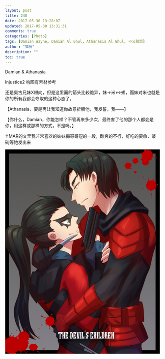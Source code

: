 ```yaml
---
layout: post
title: 248
date: 2017-05-30 13:28:07
updated: 2017-05-30 13:31:31
comments: true
categories: [Photo]
tags: [Damian Wayne, Damian Al Ghul, Athanasia Al Ghul, 不义联盟]
author: "猫厨"
description: ""
toc: true
---
```


<p>Damian &amp; Athanasia<br /></p> 
<p>Injustice2 构图有素材参考<br /></p> 
<p>还是奥古兄妹X翅向，但是这里面的箭头比较诡异，妹→米↔翅，而妹对米也就是你的所有我都会夺取的这种心态了。</p> 
<p>【Athanasia，要是再让我知道你故意折腾他，我发誓，我——】</p> 
<p>【你什么，Damian，你能怎样？不管再来多少次，最终害了他的那个人都会是你，用这样或那样的方式，不是吗。】<br /></p> 
<p>↑MAR的文里我非常喜欢的妹妹揭哥哥短的一段，酸爽的不行，好吃的要命，敲碗等她发出来</p>

![](https://raw.githubusercontent.com/alicewish/meowchain247/master/img_cVZNdzJtQk9JV2NtL0ZGbnNKR1QwVllzZ0lTQWNqT2h2bFpreWNNMU5LVEFHTXUxYkY1YWlRPT0.jpg)